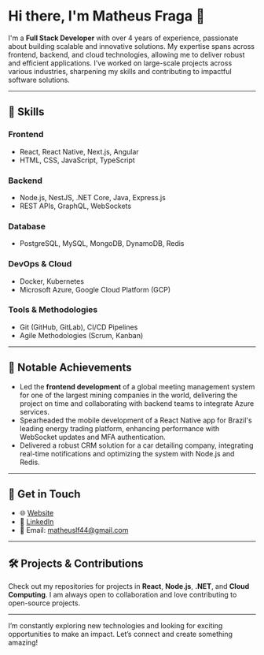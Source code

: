 
# Hi there, I'm Matheus Fraga 👋  

I'm a **Full Stack Developer** with over 4 years of experience, passionate about building scalable and innovative solutions. My expertise spans across frontend, backend, and cloud technologies, allowing me to deliver robust and efficient applications. I've worked on large-scale projects across various industries, sharpening my skills and contributing to impactful software solutions.  

---

## 🚀 **Skills**  

### **Frontend**  
- React, React Native, Next.js, Angular  
- HTML, CSS, JavaScript, TypeScript  

### **Backend**  
- Node.js, NestJS, .NET Core, Java, Express.js  
- REST APIs, GraphQL, WebSockets  

### **Database**  
- PostgreSQL, MySQL, MongoDB, DynamoDB, Redis  

### **DevOps & Cloud**  
- Docker, Kubernetes  
- Microsoft Azure, Google Cloud Platform (GCP)  

### **Tools & Methodologies**  
- Git (GitHub, GitLab), CI/CD Pipelines  
- Agile Methodologies (Scrum, Kanban)  

---

## 🌟 **Notable Achievements**  
- Led the **frontend development** of a global meeting management system for one of the largest mining companies in the world, delivering the project on time and collaborating with backend teams to integrate Azure services.  
- Spearheaded the mobile development of a React Native app for Brazil's leading energy trading platform, enhancing performance with WebSocket updates and MFA authentication.  
- Delivered a robust CRM solution for a car detailing company, integrating real-time notifications and optimizing the system with Node.js and Redis.  

---

## 💬 **Get in Touch**  
- 🌐 [Website](https://mlfraga.dev)  
- 💼 [LinkedIn](https://www.linkedin.com/in/matheus-fraga-257628178/)  
- 📧 Email: matheuslf44@gmail.com  

---

## 🛠️ **Projects & Contributions**  
Check out my repositories for projects in **React**, **Node.js**, **.NET**, and **Cloud Computing**. I am always open to collaboration and love contributing to open-source projects.  

---

I’m constantly exploring new technologies and looking for exciting opportunities to make an impact. Let’s connect and create something amazing!  
